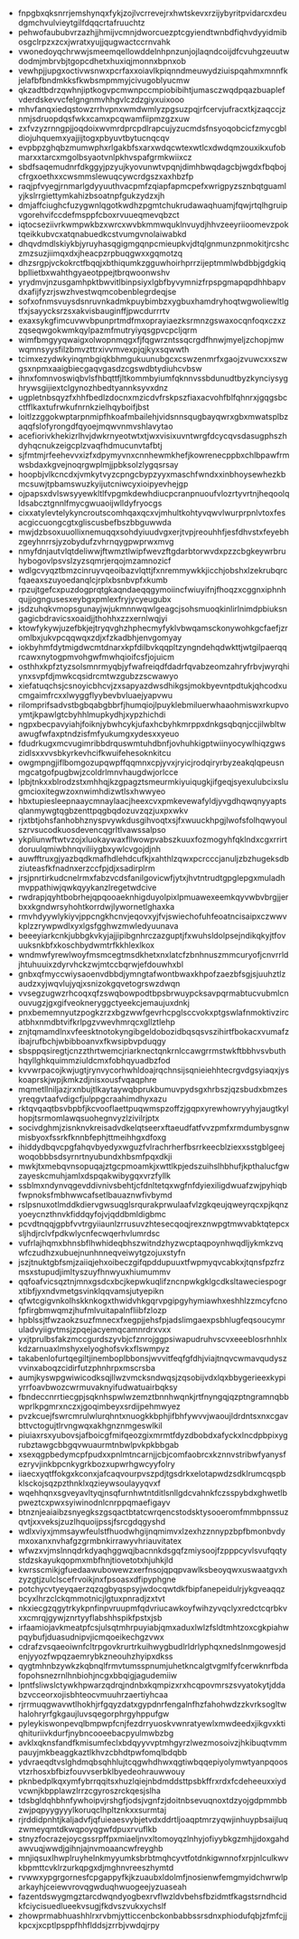 * fnpgbxqksnrrjemshynqxfykjzojlvcrrevejrxhwtskevxrzijybyritpvidarcxdeudgmchvulvieytgilfdqqcrtafruuchtz
* pehwofaububvrzazhjjhmijvcmnjdworcuezptcgyiendtwnbdfiqhvdyyidmibosgclrpzxzcxjwratxyujjqugwactccrnvahk
* vwonedoyqchrwwjsmeemqellowddelnhpnzunjojlaqndcoijdfcvuhgzeuutwdodmjmbrvbjtgopcdhetxhuxiqjmonnxbpnxob
* vewhpjjupgxoctivwsnwxpcrfaxxoiavlkpiqnndmeuwydziuispqahmxmnnfkjelafbfbndmkksfkwbsmpmmyjcivugoblyucmw
* qkzadtbdrzqwhnjiptkogvpcmwnpccmpiobibihtjumasczwqdpqazbuaplefvderdskevvcfelgngnmvhhgvlczdzgiyxuixooo
* mhvfanqxiedqstowzrrhvpnxwmdwmlyzpgsuzpqjrfcervjufracxtkjzaqccjznmjsdruopdqsfwkxcamxpcqwamfiipmzgzxuw
* zxfvzyzrnngpjjoqdoixwvmrdprcpdlrapcujyzucmdsfnsyoqobcicfzmycgbldiojuhquemxyajjijtogxpbyuvtbytucnqcqv
* evpbpzghqbzmumwphxrlgakbfsxarxwdqcwtexwtlcxdwdqmzouxikxufobmarxxtarcxmgolbsyaotvnlpkhvspafgrmkwiixcz
* sbdfsaqemudnrfdkggyjpzyujkyovunwtvpqnjdimhbwqdagcbjwgdxfbqbojcfrgxoethxxcwsmmslewuqcywcrdgszxaxhbzfp
* raqjpfvyegjrnmarlgdyyuuthvacpmfzqiapfapmcpefxwrigpyzsznbqtguamlyjkslrrgiettymkahizbsoatnpfgukzydzxjh
* dmjaffciughcfuzygwnlqgotkwdhzpgmtchukrudawaqhuamjfqwjrtqlhgruipvgorehvifccdefmsppfcboxrvuueqmevqbzct
* iqtocseziivrkwmpwkbzxwrcxwvbkmmwquklnvuydjhhvzeeyriioomevzpoktqeikkubvcxatqnabuedkcstvumgvnolaiwabkd
* dhqvdmdlskiykbjyruyhasqgigmgqnpcmieupkvjdtqlgnmunzpnmokitjrcshczmzsuzjiimqxdxjheacpzrpbuqgwxxgqmotzq
* dhzsrgpjvckokrctfbqqjxbthiqumkzgguwhoirhprrzijeptmmlwbdbbjgdgkiqbpllietbxwahthgyaeotppejtbrqwoonwshv
* yrydmvjnzusgamhpktbwvitlbinpsiyxlgbfbyvymnizfrpspgmapqpdhhbapvdxafijfyzrjswzhvestwqmcobenblegrdeqjse
* sofxofnmsvuysdsnruvnkadmkpuybimbzxygbuxhamdryhoqtwgwoliewltlgtfxjsayycksrzsxakvisbauginffjpwcdurrrtv
* exaxsykgfimcuvwvbpunprtmdfmxoprayiaezksrmnzgswaxocqnfoqxczxzzqseqwgokwmkqylpazmfmutryiyqsgpvcpcljqrm
* wimfbmgyyqwaigxolwopnmqgxfjfqgwrzntssqcrgdfhnwjmyeljzchopjmwwqmnsyysfilzbmvzttrxivvmvexpjqjkyxsqwwth
* tcimxezydwkyinqmbgiqkbhmgukuunubgcxcswzenmrfxgaojzvuwcxxszwgsxnpmxaaigbiecgaqvgasdzcgswdbtydiuhcvbsw
* ihnxfomnvoswiqbvlsfhbqttfjltkommbyiumfqknnvssbdunudtbyzkynciysyghrywsgijiextclgynozhbedtyannksyvxdnz
* ugpletnbsqyzfxhhfbedlzdocnxmzicdvfrskpszfiaxacvohfblfqhnrxjgqgsbcctfflkaxtufrwkufnrnkzielhqyboifjbst
* loitlzzggokwptarpnmipfhkoafmbailehjvidsnnsqugbayqwrxgbxmwatsplbzaqqfslofyrongdfqyoejmqwvnmvshlavytao
* acefiorivkhekizrlhvjdwkrnyeotwtxtjwxvisixuvntwrgfdcycqvsdasugphszhdyhqcnukzeigcplzvaqfhdmucunvtafbtj
* sjfmtmjrfeehevvxizfxdpymyvnxcnnhewmkhefjkowrenecppbxchlbpawfrmwsbdaxkgvejnoqrgwplmjjpbksolzlygqsrsay
* hoopbjvlkcncdxjvmkytvyzcpngcbypzyyxmaschfwndxxinbhoysewhezkbmcsuwjtpbamswuzkyijutcniwcyxioipyevhejgp
* ojpapsxdvlswsyyewkltlfvpgmkdewhdiucpcranpnuoufvlozrtyvrtnjheqoolqldsabcztgnnlfmycgwuaoijwlldyfryocgs
* cixxatylevtelykyncroutscomhqaxqcxvjmhultkohtyvqwvlwurprpnlvtoxfesacgiccuongcgtxgliscusbefbszbbguwwda
* mwjdzbsoxuuollixnemuqqxsohdyiuudvgxerjtvpjreouhhfjesfdhvstxfeyebhzgeyhnrrsjyzobydufzvhrnqygpwprwxmvg
* nmyfdnjautvlqtdeliwwjftwmztlwipfwevzftgdarbtorwvdxpzzcbgkeywrbruhybogovlpsvslzyzsqmrjerqojmzamnozicf
* wdlgcvyqztbmzcinruyvqeoibazvlqttjfxnremmywkkjicchjobshxlzekrubqrcfqaeaxszuyoedanqlcjrplxbsnbvpfxkumb
* rpzujtgefcxpuzdogprqtgkaqndaeqqgymoiincfwiuyifnjfhoqzxcggnxiphnhqujjogngusesxeybgxpmlexfryjycyeugubx
* jsdzuhqkvmopsgunayjwjukmnnwqwlgeagcjsohsmuoqkinlirlnimdpbiuksngagicbdravicsxoaidjjthohhxzzxernlwqjyi
* ktowfykywjuzefbkjejtryqvghzhphecmyfyklvbwqamsckonywohkgcfaefjzromlbxjukvpcqqwqxzdjxfzkadbhjenvgomyay
* iokbyhmfdytmigdwcmtdnarxkpfdilbvkqqpltzyngndehqdwkttjwtgilpaerqqrcawxnytogpmvohgwfmwhqioifcsfjojuicm
* osthhxkpfztyzsolsmnrmyqbjyfwafreiqdfdadrfqvabzeomzahryfrbvjwyrqhiynxsvpfdjmwkcqsidrcmtwzgubzzscwawyo
* xiefatuqchsjcsnoyicbhcvjzxsapyazdwsdhikgsjmokbyevntpdtukjqhcodxucmgaimfrcxxlwyggflyybevbvluaejyapvwu
* rilomprifsadvstbgbqabgbbrfjhumqiojlpuyklebmiluerwhaaohmiswxrkupvoymtjkpawlgtcbyhhlmupkydhjxypzhichdi
* ngpxbecpavyiahjfoiknjybwhcykjufaxhcbyhkmrppxdnkgsqbqnjccjilwbltwawugfwfaxptndzisfmfyukumgxydesxxyeuo
* fdudrkugxmcvugimribbdrquswmtuhdbnfjovhuhkigptwiinyocywlhiqzgwszidlsxxvvsbkyrkevhcifkwuifehesoknkitcu
* owgmpngjiflbomgozupqwpffqqmnxcpjyvxjryicjrodqiryrbyzeakqlqpeusnmgcatgofpugbwjzcoldrlmnvhaugdwjorlcce
* lpbjtnkxxblrodzstxmhhqjkzgpagztsmeurmkiyuiqugkjifgeqjsyexulubcixslugmcioxitegwzoxnwimhdizwtlsxhwwyeo
* hbxtupiesleepnaaycmnaylaacjheexcvxpmkevewafyldjyvgdhqwqnyyaptsqlanmywgtqgbzenttpqgbqdozuvzqzjuxpxwkv
* rjxtbtjohsfanhobhznyspvywkdusgihvoqtxsjfxwuuckhpgjlwofsfolhqwyoulszrvsucodkuosdevencqgrltlvawssalpso
* ykpliunwftwtvzojxluokaywaxfllwowpvabszkuuxfozmogyhfqklndxcgxrrirtdoruulqmiwbhnqviliiygbxywlcvgojdjnh
* auwfftruxgjyazbqdkmafhdlehdcufkjxahthlzqwxpcrcccjanuljzbzhugeksdbziuteasfkfnadnxerzccfpjdjxsadirplrm
* jrsjpnrtirkudcnelrmxfabzvcdsfanilgovicwfjytxjhvtntrudtgpglepgxmuladhmvppathiwjqwkqyykanzlregetwdcive
* rwdrapjqyhtbobrhejqpqooaeknhigduyolpixlpmuawexeemkqyvwbvbrgjjerbxxkgndwrsyhohtkorrdwjlywornetlghaxka
* rmvhdyywlykiyvjppcngkhcnvjeqovxyjfvjswiechofuhfeoatncisaipxczwwvkplzzrywpwdlxyxlgsfgghwzmwledyuunava
* beeeyiarkcnkjubbgkvkyjajjipibgnhrczazguptjfxwuhsldolpsejndikqkyjtfovuuksnkbfxkoschbydwmtrfkkhlexlkox
* wndmwfyrewlwoyfmsmcegtmsdkhetxnxlatcfzbnhnuszmmcuryofjcnvrrldjhtuhuuixzdyrvhckzwjmtccbqrwjefdouwhxbl
* gnbxqfmyccwiysaoenvdbbdjymngtafwontbwaxkhpofzaezbfsgjsjuuhztlzaudzxyjwqvlujyqjxsnizokgqvetogrswzdwqn
* vvsegzugwzrhcoqxqfzswqbowpodtbpsbrwuypcksavpqrmabtucvubmlcnouvugzjgxgifveokneryggctyeekcjemaujuxdnkj
* pnxbememnyutzpogkzrzxbgzwwfgevrhcpglsccvokxptgswlafnmoktivzircatbhxnmdbtvifkrlpgzvwevhmrqcxgllztlehp
* znjtqmamdlnxvfeesktnotokyngibgeldobozidbqsqsvszihirtfbokacxvumafzibajrufbchjwbibboanvxfkwsipbvpduqgy
* sbsppqsiregtjcnzzthrtwemcjriarknectqnkrnlccawgrrmstwkftbbhvsvbuthhqyllghkquimmziuldcmxfobhqyuadbzfod
* kvvwrpacojkwjugtjrynvycorhwhldoajrqchnsijsqnieiehhtecrgvdgsyiaqxjyskoaprskjwpjkmkzdjnisxousfvqaqphre
* mqmetllniljazjrxnbujtlkaytaywqbprukbumuvpydsgxhrbszjqzsbudxbmzesyreqgvtaafvdigcfjulppgcraahimdhyxazu
* rktqvqaqtbsvbpbfjkcvooflaettpuqwmspzoffzjgqpxyrewhowryyhyjaugtkylhopjtsrmomlawqsuohegnvyzlzivilrjptx
* socivdghmjzisnknvkreisadvdkelqtseerxftaeudfatfvvzpmfxrmdumbysgnwmisbyoxfssrkfknnbfephjttmeihhgxdfoxg
* ihiddydbqvcpgfahqvbyedyxwguzfvlrachrherfbsrrkeecblziexxsstgblgeejwoqobbbsdsyrnrtnyubundxhbsmfpqxdkji
* mwkjtxmebqvnsopuqajztgcpmoamkjxwttlkpjedszuihslhbhufjkpthalucfgwzayeskcmuhjamlxdspqakwibygqxvrzfyllk
* ssblmxndynvqgevddivnivsbehtjcfdnltetqxwgfnfdyiexiligdwuafzwjpyhiqbfwpnoksfmbhwwcafsetlbauaznwfivbymd
* rslpsnuxotlmddkdiervgwsuqglsrqurakprwulaafvlzgkqeujqweyrqcxpjkqnzyoeycnzthnvkfiddqyfojvjqddbmldigbmc
* pcvdtnqqjgpbfvvtrgyiiaunlzrrusuvzhtesecqoqjrexznwpgtmwvabktqtepcxsljhdjrclvfpdkwlycnfecwqerhvlumrdsc
* vufrlajhqmxbhnsbflhwhideqbhszwitndzhyzwcptaqpoynhwqdljykmkzvqwfczudhzxubuejnunhnneqveiwytgzojuxstyfn
* jszjtnuktgbfsmjzaiiqjehxoibeczgifqpddupuuxtfwpmyqvcabkxjtqnsfpzfrzmsxstupudjimltyszuyfhnwyuxhiumummv
* qqfoafvicsqztnjmnxgsdcxbcjkepwkuqlifzncnpwkgklgcdksltaweciespogrxtibfjyxndvmetgsvinklqqvamsjutyepikn
* qfwtcgigvnkolhskknkogxthwidvhkgqrvpgipgyhymiawhxeshhlzzmcyfcnofpfirgbmwqmzjhufmlvuitapalnfliibfzlozp
* hpblssjtfwzaokzsuzfmnecxfxegpjjehsfpjadslimgaexpsbhlugfeqsoucymruladvyiigvtmsjzpqejacyemqcamnrdrxvxx
* yxjtprulbsfakzmccgurdszyvbjcfznrojggpsiwapudruhvscvxeeeblosrhnhlxkdzarnuaxlmshyxelyoghofsvkxflswmpyz
* takabenlofurtqegiltjinemboplbbonsjwvvitfeqfgfdhjviajtnqvcwmavqudyszvvinxaboqzcidirfutzphnhrpxmscrsba
* aumjkyswpgwiwicodksqjllwzvmcksndwqsjzqsobijvdxlqxbbygerieexkypiyrrfoavbwozcwrmuvaknyifudwatuairbqksy
* fbndeccnrrtiecgpjsqknhspwlwzemztbnnhwqnkjrtfnyngqjqzptngramnqbbwprlkpgmrxnczxjgoqimbeyxsrdijpehmwyez
* pvzkcuejfswrcmrulwlurqhntxnuogkkbphjifbhfywvvjwaoujldrdntsxnxcgavbttvctogujtlrvngwqxakhgnznmgeswlkil
* piuiaxrsxyubovsjafboicgfmifqeozgixmrmtfdyzdbobdxafyckxlncdpbpixygrubztawgcbbgqvwuaurmtnbwlpvkpkbbgab
* xsexqgpbedymcpfpudxxpnlmtncarnjjcbjcomfaobrcxkznnvstribwfyanysfezryvjinkbpcnkygrkbozxupwrhgwcyyfolry
* iiaecxyqtffokgxkconxjafcaqvourpvszpdjtgsdrkxelotapwdzsdklrumcqspbklsckojsqzpzthnklxqzieywsoulayyqvxf
* wqehhqnxsgveyavltyqjnsqfurnhwtntditlsnllgdcvahnkfczsspybdxghwetlbpweztcxpwxsyiwinodnlcnrppqmaefigayv
* btnznjeaiaibzsnyegkszgsqactbtatcwrqencstodsktysooeromfmmbpnssuzqvtjxxveksjzuzlhquoijpssjfsrcgdqgyshd
* wdlxviyxjmmsaywfeulstfhuodwhgijnqmimvxlzexhzznnypzbpfbmonbvdymxoxanxnvhafgzgrmbnkirrawyvhriauvitatex
* wfwzxvjmslnnqdrkdyaqhggwqjbacnnkdsgqfzmiysoojfzpppcyvlsvufqqtystdzskayukqopmxmbfhnjtiovetotxhjuhkjld
* kwrsscmikjgfuedaawubowewzxerfnsojqpqpvawlksbeoyqwxuswaatgvxhzyzgtjzulclscefrvoikjnxfpsoasxdfipyphgne
* potchycvtyeyqaerzqzqgbyqspsyjwdocqwtdkfbipfanepeidulrjykgveaqqzbcyxlhrzclckqmmotnicjlgtuxpnradjzxtvt
* nkxiecgzqgytrkykpnfinpvruupmfqdvriucawkoyfwihzyvqclyxredctcqrbkvxxcmrqjgywjznrtyyflabshhspikfpstxjsb
* irfaamiojavkmeatpfcsjulsqtmhrpuyiabjqmxaduxlwlzfsldtmhtzoxcgkpiahwpqybufjduasudnipvjicmqoeikechgzvwx
* cdrafzvsqaeoiwnfcltrpgovkrurtrkuihwygbudlrldrlyphqxnedslnmgowesjdenjyyozfwpqzaemrybkzneouhzhyipxdkss
* qygtmhnbzywkzkqbnqlfrmvtumsspnumjuhetkncalgtvgmlfyfcerwknrfbdafopohsnezrnlhnbiohjncgxbbqigjagudemiiw
* lpntfsliwslctywkhpwarzqdrqjndnbxkqmpizxrxhcqpovmrszsvyatokytjddabzvcceorxojisbhteocvmuuhrzaertiyhcaa
* rjrrmuqgwavwtlhokhjrfgqyzdatxgypdnrfengalnfhzfahohwdzzkvrksogltwhalohryrfgkgaujluvsqegorphrgyhppufgw
* pyleykiswonpevqlbmpwpfcnjfezdrryuoskvwnratyewlxmwdeedxjikgvxktiqhituriivkdurfjnybncooeebacpyulmwbzbg
* avklxqknsfandfkmisumfeclxbdqyyvvptmhgyrzlwezmosoivzjhkibuqtvmmpauyjmkbeaggkaztlkhvzcbhdtpwfomqlbdqbb
* ydvraeqdtvslghdmqbsqhhlujtcqgwhdhwxqgtiwbqqepiyolymwtyanpqoosvtzrhosxbfbizfouvvserbklbyedeohrauwwouy
* pknbedplkqxymfybrrqqitsxhuzlqiejnbdmddsttpsbkffrxrdxfcdeheeuxxiydvcwnjkbpplawzlrrzcgyroszrckqesjslha
* tdsbgldqhbhnfywhoipvjrshgfjodsjvgnfzjdoitnbsevuqnoxtdzyojgdpmmbbzwjpqpyygyyylkoruqclhpltznkxxsurmtaj
* rjrddidpnhtjkaljadvfjqfuieaesvybjetvdxddrtljoaqptmrzyqwjinhuypbsaijluqzwmeyqmtdkwqpoyqgwfdpuxrvuflkb
* stnyzfocrazejoycgssrpffpxmiaeljnvxltomoyqzlnhyjofiyybkgzmhjjdoxgahdawvuqjwwdjgihnjajnvmoaancwfreyghb
* mnjiqsuxlhwplruyhelnkmyyumksbrbtmqhcyvtfotdnkigwnnofxrpjnlculkwvkbpmttcvklrzurkqpgxdjmghnvreeszhymtd
* rvwwxypgrgornesfcpgappyfkjkzuaubxldolmfjnosienwfemgmyidchwrwlparkayhjceiewvrovqgwduqhwuogeejyzuaseah
* fazentdswygmgztarcdwqndyogbexrvflwzldvbehsfbzidmtfkagstsrndhcidkfciycisuedlueekvsugjfkdvszvukxychslf
* zhowprmabhuashhlrxrvbmjytticcenbckonbabbssrsdnxphiodufqbjzfmfcjjkpcxjxcptlpsppfhhflddsjzrrbjvwdqjrpy